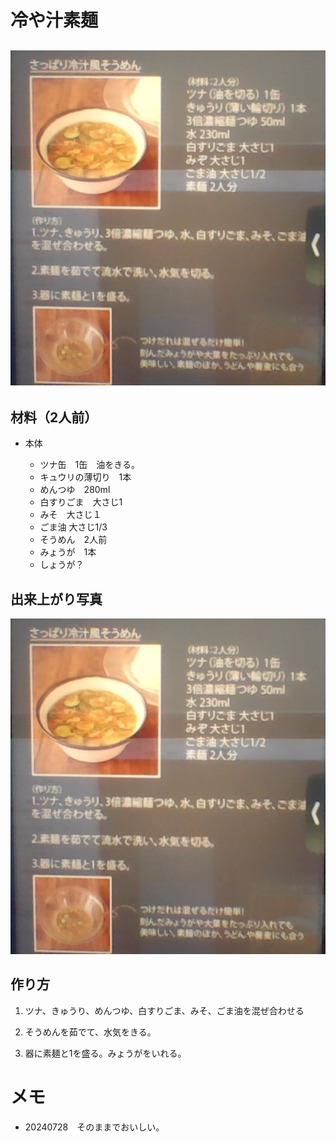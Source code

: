 # 冷や汁素麺

## ![20240728_冷や汁素麺](https://github.com/taiaki48/008_recipes/blob/main/pic/20240728_%E5%86%B7%E3%82%84%E6%B1%81%E7%B4%A0%E9%BA%BA.jpg)



## 材料（2人前）

- 本体

  - ツナ缶　1缶　油をきる。
  - キュウリの薄切り　1本
  - めんつゆ　280ml
  - 白すりごま　大さじ1
  - みそ　大さじ１
  - ごま油 大さじ1/3
  - そうめん　2人前
  - みょうが　1本
  - しょうが？
  


## 出来上がり写真

![20240728_冷や汁素麺](https://github.com/taiaki48/008_recipes/blob/main/pic/20240728_%E5%86%B7%E3%82%84%E6%B1%81%E7%B4%A0%E9%BA%BA.jpg)


## 作り方

1. ツナ、きゅうり、めんつゆ、白すりごま、みそ、ごま油を混ぜ合わせる
   
1. そうめんを茹でて、水気をきる。
   
1. 器に素麺と1を盛る。みょうがをいれる。
   
   
   
   
   

# メモ

- 20240728　そのままでおいしい。

